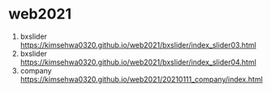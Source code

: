 # web2021
1. bxslider https://kimsehwa0320.github.io/web2021/bxslider/index_slider03.html
2. bxslider https://kimsehwa0320.github.io/web2021/bxslider/index_slider04.html
2. company https://kimsehwa0320.github.io/web2021/20210111_company/index.html

